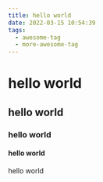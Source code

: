 ```yaml
---
title: hello world
date: 2022-03-15 10:54:39
tags:
  - awesome-tag
  - more-awesome-tag
---
```


# hello world

## hello world

### hello world

#### hello world

hello world
